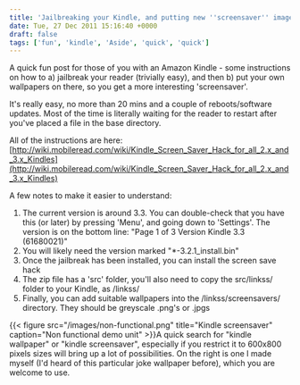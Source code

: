 ```yaml
---
title: 'Jailbreaking your Kindle, and putting new ''screensaver'' images'
date: Tue, 27 Dec 2011 15:16:40 +0000
draft: false
tags: ['fun', 'kindle', 'Aside', 'quick', 'quick']
---
```


A quick fun post for those of you with an Amazon Kindle - some instructions on how to a) jailbreak your reader (trivially easy), and then b) put your own wallpapers on there, so you get a more interesting 'screensaver'.

It's really easy, no more than 20 mins and a couple of reboots/software updates. Most of the time is literally waiting for the reader to restart after you've placed a file in the base directory.

All of the instructions are here: [http://wiki.mobileread.com/wiki/Kindle_Screen_Saver_Hack_for_all_2.x_and_3.x_Kindles](http://wiki.mobileread.com/wiki/Kindle_Screen_Saver_Hack_for_all_2.x_and_3.x_Kindles)

A few notes to make it easier to understand:

1.  The current version is around 3.3. You can double-check that you have this (or later) by pressing 'Menu', and going down to 'Settings'. The version is on the bottom line: "Page 1 of 3 Version Kindle 3.3 (61680021)"
2.  You will likely need the version marked "*-3.2.1_install.bin"
3.  Once the jailbreak has been installed, you can install the screen save hack
4.  The zip file has a 'src' folder, you'll also need to copy the src/linkss/ folder to your Kindle, as /linkss/
5.  Finally, you can add suitable wallpapers into the /linkss/screensavers/ directory. They should be greyscale .png's or .jpgs

{{< figure src="/images/non-functional.png" title="Kindle screensaver" caption="Non functional demo unit" >}}A quick search for "kindle wallpaper" or "kindle screensaver", especially if you restrict it to 600x800 pixels sizes will bring up a lot of possibilities. On the right is one I made myself (I'd heard of this particular joke wallpaper before), which you are welcome to use.

